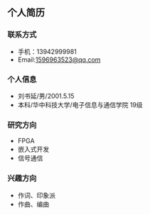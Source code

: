## 个人简历

### 联系方式
 - 手机：13942999981
 - Email:1596963523@qq.com

### 个人信息
 - 刘书延/男/2001.5.15
 - 本科/华中科技大学/电子信息与通信学院 19级
 
### 研究方向
 - FPGA 
 - 嵌入式开发
 - 信号通信

### 兴趣方向
 - 作词、印象派
 - 作曲、编曲
